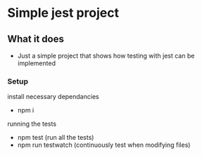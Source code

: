 # Simple jest project

## What it does
* Just a simple project that shows how testing with jest can be implemented

### Setup
install necessary dependancies
* npm i 

running the tests
* npm test (run all the tests)
* npm run testwatch (continuously test when modifying files)